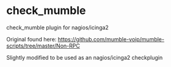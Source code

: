 # check_mumble
check_mumble plugin for nagios/icinga2

Original found here: https://github.com/mumble-voip/mumble-scripts/tree/master/Non-RPC

Slightly modified to be used as an nagios/icinga2 checkplugin
